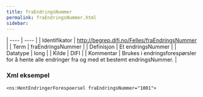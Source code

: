 ```yaml
---
title: fraEndringsNummer
permalink: fraEndringsNummer.html
sidebar:
---
```


| ---- | ---- |
| Identifikator | http://begrep.difi.no/Felles/fraEndringsNummer |
| Term | fraEndringsNummer |
| Definisjon | Et endringsNummer |
| Datatype | long |
| Kilde | DIFI |
| Kommentar | Brukes i endringsforespørsler for å hente alle endringer fra og med et bestemt endringsNummer. | 


### Xml eksempel

```
<ns:HentEndringerForespoersel fraEndringsNummer="1001">
```
